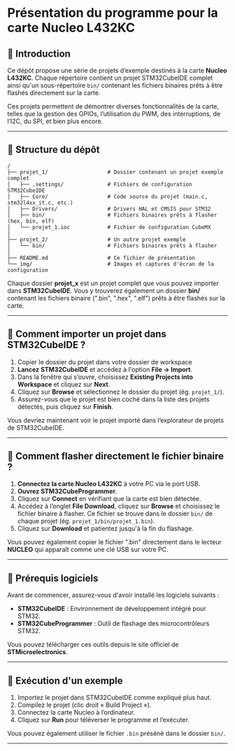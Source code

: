 # Présentation du programme pour la carte Nucleo L432KC

## 🔧 **Introduction**
Ce dépôt propose une série de projets d’exemple destinés à la carte **Nucleo L432KC**. Chaque répertoire contient un projet STM32CubeIDE complet ainsi qu'un sous-répertoire `bin/` contenant les fichiers binaires prêts à être flashés directement sur la carte.

Ces projets permettent de démontrer diverses fonctionnalités de la carte, telles que la gestion des GPIOs, l’utilisation du PWM, des interruptions, de l’I2C, du SPI, et bien plus encore.

---

## 🔹 **Structure du dépôt**

```
/
├── projet_1/                   # Dossier contenant un projet exemple complet
│   ├── .settings/              # Fichiers de configuration STM32CubeIDE
│   ├── Core/                   # Code source du projet (main.c, stm32l4xx_it.c, etc.)
│   ├── Drivers/                # Drivers HAL et CMSIS pour STM32
│   ├── bin/                    # Fichiers binaires prêts à flasher (hex, bin, elf)
│   └── projet_1.ioc            # Fichier de configuration CubeMX
│
├── projet_2/                   # Un autre projet exemple
│   └── bin/                    # Fichiers binaires prêts à flasher
│
├── README.md                   # Ce fichier de présentation
└── img/                        # Images et captures d'écran de la configuration
```
Chaque dossier **projet_x** est un projet complet que vous pouvez importer dans **STM32CubeIDE**. Vous y trouverez également un dossier **bin/** contenant les fichiers binaire (".bin", ".hex", ".elf") prêts à être flashés sur la carte.

---

## 🔹 **Comment importer un projet dans STM32CubeIDE ?**

1. Copier le dossier du projet dans votre dossier de workspace
2. **Lancez STM32CubeIDE** et accédez à l'option **File → Import**.
3. Dans la fenêtre qui s’ouvre, choisissez **Existing Projects into Workspace** et cliquez sur **Next**.
4. Cliquez sur **Browse** et sélectionnez le dossier du projet (ég. `projet_1/`).
5. Assurez-vous que le projet est bien coché dans la liste des projets détectés, puis cliquez sur **Finish**.

Vous devriez maintenant voir le projet importé dans l’explorateur de projets de STM32CubeIDE.

---

## 🔹 **Comment flasher directement le fichier binaire ?**

1. **Connectez la carte Nucleo L432KC** à votre PC via le port USB.
2. **Ouvrez STM32CubeProgrammer**.
3. Cliquez sur **Connect** en vérifiant que la carte est bien détectée.
4. Accédez à l’onglet **File Download**, cliquez sur **Browse** et choisissez le fichier binaire à flasher. Ce fichier se trouve dans le dossier `bin/` de chaque projet (ég. `projet_1/bin/projet_1.bin`).
5. Cliquez sur **Download** et patientez jusqu'à la fin du flashage.

Vous pouvez également copier le fichier ".bin" directement dans le lecteur **NUCLEO** qui apparaît comme une clé USB sur votre PC.

---

## 🔹 **Prérequis logiciels**

Avant de commencer, assurez-vous d'avoir installé les logiciels suivants :
- **STM32CubeIDE** : Environnement de développement intégré pour STM32.
- **STM32CubeProgrammer** : Outil de flashage des microcontrôleurs STM32.

Vous pouvez télécharger ces outils depuis le site officiel de **STMicroelectronics**.

---

## 🔹 **Exécution d'un exemple**

1. Importez le projet dans STM32CubeIDE comme expliqué plus haut.
2. Compilez le projet (clic droit « Build Project »).
3. Connectez la carte Nucleo à l’ordinateur.
4. Cliquez sur **Run** pour téléverser le programme et l’exécuter.

Vous pouvez également utiliser le fichier `.bin` préséné dans le dossier `bin/`.

---
